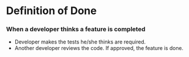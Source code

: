 # Definition of Done

### When a developer thinks a feature is completed

* Developer makes the tests he/she thinks are required.
* Another developer reviews the code. If approved, the feature is done.
